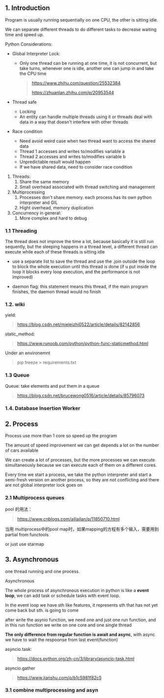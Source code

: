 ## 1. Introduction

Program is usually running sequentially on one CPU, the other is sitting idle.

 We can separate different threads to do different tasks to decrease waiting time and speed up.





Python Considerations:

- Global Interpreter Lock:

  - Only one thread can be running at one time, it is not concurrent, but take turns, whenever one is idle, another one can jump in and take the CPU time

    > https://www.zhihu.com/question/25532384
    >
    > https://zhuanlan.zhihu.com/p/20953544

- Thread safe

  - Locking
  - An entity can handle multiple threads using it or threads deal with data in a way that doesn't interfere with other threads

- Race condition

  - Need avoid weird case when two thread want to access the shared data
  - Thread 1 accesses and writes to/modifies variable a
  - Thread 2 accesses and writes to/modifies variable b
  - Unpredictable result would happen
  - If we have shared data, need to consider race condition



1. Threads:
   1. Share the same memory
   2. Small overhead associated with thread switching and management
2. Multiprocessing
   1. Processes don't share memory. each process has its own python interpreter and GIL
   2. Hight overhead, memory duplication
3. Concurrency in general:
   1. More complex and hard to debug



### 1.1 Threading

The thread does not improve the time a lot, because basically it is still run sequently, but the sleeping happens in a thread level, a different thread can execute while each of these threads is sitting idle



- use a separate list to save the thread and use the .join outside the loop to block the whole execution until this thread is done (if u put inside the loop it blocks every loop execution, and the performance is not improved) 

- daemon flag: this statement means this thread, if the main program finishes, the daemon thread would no  finish



### 1.2. wiki



yield:

> https://blog.csdn.net/mieleizhi0522/article/details/82142856

static_method:

> https://www.runoob.com/python/python-func-staticmethod.html



Under an environemnt

> pip freeze > requirements.txt



### 1.3 Queue

Queue: take elements and put them in a queue

> https://blog.csdn.net/brucewong0516/article/details/85796073



### 1.4. Database Insertion Worker



## 2. Process

Process use more than 1 core so speed up the program

The amount of speed improvement we can get depends a lot on the number of  cars available



We can create a lot of processes, but the more processes we can execute simultaneously because we can execute each of them on a different cores.



Every time we start a process, we take the python interpreter and start a semi-fresh version on another process, so they are not conflicting and there are not global interpreter lock goes on 



### 2.1 Multiprocess queues

pool 的用法：

> https://www.cnblogs.com/ailiailan/p/11850710.html



当用 multiprocess中的pool map时，如果mapping的方程有多个输入，需要用到partial from functools

or just use starmap





## 3. Asynchronous

one thread running and one process.



Asynchronous 



The whole process of asynchronous execution in python is like a **event loop**, we can add task or schedule tasks with event loop. 

In the event loop we have sth like features, it represents sth that has not yet come back but sth. is going to come





after write the asynio function, we need one and just one run function, and in this run function we write on one core and one single thread





**The only difference from regular function is await and async**, with async we have to wait the respoonse from last event(function)



asyncio.task:

> https://docs.python.org/zh-cn/3/library/asyncio-task.html

asyncio.gather

> https://www.jianshu.com/p/b1c5981f82c5



### 3.1  combine multiprocessing and asyn